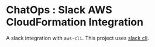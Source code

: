 # ChatOps : Slack AWS CloudFormation Integration

A slack integration with `aws-cli`. This project uses [slack cli](https://github.com/rockymadden/slack-cli).


